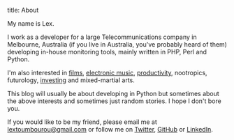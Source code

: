 title: About

My name is Lex.

I work as a developer for a large Telecommunications company in Melbourne, Australia (if you live in Australia, you've probably heard of them) developing in-house monitoring tools, mainly written in PHP, Perl and Python.

I'm also interested in [films](http://www.imdb.com/list/ONC8vcKMIs4/), [electronic music](http://5-footnothing.bandcamp.com/), [productivity](http://www.justtwotasks.com), nootropics, futurology, [investing](http://www.magicranker.com) and mixed-martial arts.

This blog will usually be about developing in Python but sometimes about the above interests and sometimes just random stories. I hope I don't bore you.

If you would like to be my friend, please email me at [lextoumbourou@gmail.com](mailto:lextoumbourou@gmail.com) or follow me on [Twitter](http://twitter.com/lexandstuff), [GitHub](http://github.com/lextoumbourou) or [LinkedIn](http://www.linkedin.com/in/lextoumbourou).
